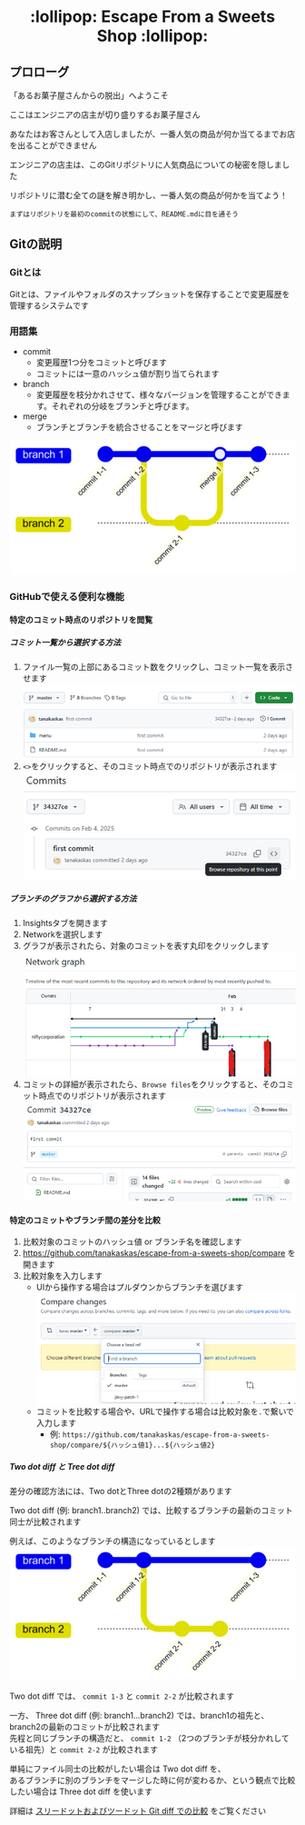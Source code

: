 <h1 align="center">:lollipop: Escape From a Sweets Shop :lollipop:</h1>

## プロローグ

「あるお菓子屋さんからの脱出」へようこそ

ここはエンジニアの店主が切り盛りするお菓子屋さん

あなたはお客さんとして入店しましたが、一番人気の商品が何か当てるまでお店を出ることができません

エンジニアの店主は、このGitリポジトリに人気商品についての秘密を隠しました

リポジトリに潜む全ての謎を解き明かし、一番人気の商品が何かを当てよう！

```
まずはリポジトリを最初のcommitの状態にして、README.mdに目を通そう
```

## Gitの説明
### Gitとは
Gitとは、ファイルやフォルダのスナップショットを保存することで変更履歴を管理するシステムです

### 用語集
- commit
  - 変更履歴1つ分をコミットと呼びます
  - コミットには一意のハッシュ値が割り当てられます
- branch
  - 変更履歴を枝分かれさせて、様々なバージョンを管理することができます。それぞれの分岐をブランチと呼びます。
- merge
  - ブランチとブランチを統合させることをマージと呼びます

![desc_git](./images/desc_git.png)

### GitHubで使える便利な機能
#### 特定のコミット時点のリポジトリを閲覧
##### コミット一覧から選択する方法
1. ファイル一覧の上部にあるコミット数をクリックし、コミット一覧を表示させます  
![click commits](./images/click_commits.png)
1. `<>`をクリックすると、そのコミット時点でのリポジトリが表示されます  
![browse](./images/browse.png)

##### ブランチのグラフから選択する方法
1. Insightsタブを開きます
1. Networkを選択します
1. グラフが表示されたら、対象のコミットを表す丸印をクリックします  
![network](./images/network.png)
1. コミットの詳細が表示されたら、`Browse files`をクリックすると、そのコミット時点でのリポジトリが表示されます  
![browse files](./images/browse_files.png)

#### 特定のコミットやブランチ間の差分を比較
1. 比較対象のコミットのハッシュ値 or ブランチ名を確認します
1. https://github.com/tanakaskas/escape-from-a-sweets-shop/compare を開きます
1. 比較対象を入力します
    - UIから操作する場合はプルダウンからブランチを選びます  
![compare](./images/compare.png)
    - コミットを比較する場合や、URLで操作する場合は比較対象を`.`で繋いで入力します
        - 例: `https://github.com/tanakaskas/escape-from-a-sweets-shop/compare/${ハッシュ値1}...${ハッシュ値2}`

##### Two dot diff と Tree dot diff
差分の確認方法には、Two dotとThree dotの2種類があります

Two dot diff (例: branch1..branch2) では、比較するブランチの最新のコミット同士が比較されます

例えば、このようなブランチの構造になっているとします  
![desc diff](./images/desc_diff.png)

Two dot diff では、 `commit 1-3` と `commit 2-2` が比較されます

一方、 Three dot diff (例: branch1...branch2) では、branch1の祖先と、branch2の最新のコミットが比較されます  
先程と同じブランチの構造だと、 `commit 1-2` （2つのブランチが枝分かれしている祖先）と `commit 2-2` が比較されます

単純にファイル同士の比較がしたい場合は Two dot diff を、  
あるブランチに別のブランチをマージした時に何が変わるか、という観点で比較したい場合は Three dot diff を使います

詳細は [スリードットおよびツードット Git diff での比較](https://docs.github.com/ja/pull-requests/collaborating-with-pull-requests/proposing-changes-to-your-work-with-pull-requests/about-comparing-branches-in-pull-requests#three-dot-and-two-dot-git-diff-comparisons) をご覧ください
